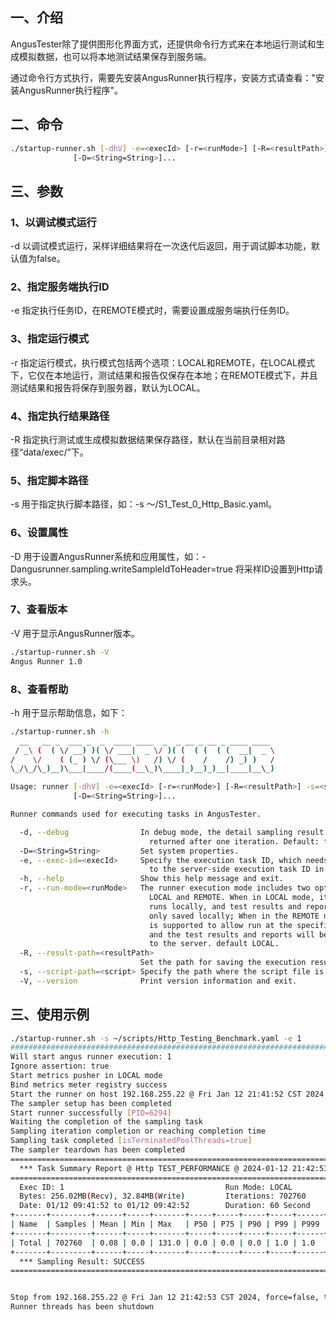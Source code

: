 [//]: # (AngusRunner命令行)

[//]: # (=====)

## 一、介绍

AngusTester除了提供图形化界面方式，还提供命令行方式来在本地运行测试和生成模拟数据，也可以将本地测试结果保存到服务端。

通过命令行方式执行，需要先安装AngusRunner执行程序，安装方式请查看："安装AngusRunner执行程序"。

## 二、命令

```bash
./startup-runner.sh [-dhV] -e=<execId> [-r=<runMode>] [-R=<resultPath>] -s=<script>
              [-D=<String=String>]...
```

## 三、参数

### 1、以调试模式运行

-d 以调试模式运行，采样详细结果将在一次迭代后返回，用于调试脚本功能，默认值为false。 

### 2、指定服务端执行ID

-e 指定执行任务ID，在REMOTE模式时，需要设置成服务端执行任务ID。

### 3、指定运行模式

-r 指定运行模式，执行模式包括两个选项：LOCAL和REMOTE，在LOCAL模式下，它仅在本地运行，测试结果和报告仅保存在本地；在REMOTE模式下，并且测试结果和报告将保存到服务器，默认为LOCAL。 

### 4、指定执行结果路径

-R 指定执行测试或生成模拟数据结果保存路径，默认在当前目录相对路径“data/exec/”下。

### 5、指定脚本路径

-s 用于指定执行脚本路径，如：-s ～/S1_Test_0_Http_Basic.yaml。

### 6、设置属性

-D 用于设置AngusRunner系统和应用属性，如：-Dangusrunner.sampling.writeSampleIdToHeader=true 将采样ID设置到Http请求头。 

### 7、查看版本

-V 用于显示AngusRunner版本。

```bash
./startup-runner.sh -V
Angus Runner 1.0
```

### 8、查看帮助

-h 用于显示帮助信息，如下：
 
```bash
./startup-runner.sh -h
  __   __ _  ___ _  _  ____ ____  _  _ __ _ __ _ ____ ____
 / _\ (  ( \/ __) )( \/ ___|  _ \/ )( (  ( (  ( (  __|  _ \
/    \/    ( (_ ) \/ (\___ \)   /) \/ (    /    /) _) )   /
\_/\_/\_)__)\___|____/(____(__\_)\____|_)__)_)__|____|__\_)

Usage: runner [-dhV] -e=<execId> [-r=<runMode>] [-R=<resultPath>] -s=<script>
              [-D=<String=String>]...

Runner commands used for executing tasks in AngusTester.

  -d, --debug                In debug mode, the detail sampling result will be
                               returned after one iteration. Default: false
  -D=<String=String>         Set system properties.
  -e, --exec-id=<execId>     Specify the execution task ID, which needs to be set
                               to the server-side execution task ID in the REMOTE mode.
  -h, --help                 Show this help message and exit.
  -r, --run-mode=<runMode>   The runner execution mode includes two options:
                               LOCAL and REMOTE. When in LOCAL mode, it only
                               runs locally, and test results and reports are
                               only saved locally; When in the REMOTE mode, it
                               is supported to allow run at the specified node,
                               and the test results and reports will be saved
                               to the server. default LOCAL.
  -R, --result-path=<resultPath>
                             Set the path for saving the execution results.
  -s, --script-path=<script> Specify the path where the script file is located.
  -V, --version              Print version information and exit.
```

## 三、使用示例

```bash
./startup-runner.sh -s ~/scripts/Http_Testing_Benchmark.yaml -e 1
##########################################################################################################
Will start angus runner execution: 1
Ignore assertion: true
Start metrics pusher in LOCAL mode
Bind metrics meter registry success
Start the runner on host 192.168.255.22 @ Fri Jan 12 21:41:52 CST 2024
The sampler setup has been completed
Start runner successfully [PID=6294]
Waiting the completion of the sampling task
Sampling iteration completion or reaching completion time
Sampling task completed [isTerminatedPoolThreads=true]
The sampler teardown has been completed
===========================================================================================================================
  *** Task Summary Report @ Http TEST_PERFORMANCE @ 2024-01-12 21:42:53 ***
===========================================================================================================================
  Exec ID: 1                                    Run Mode: LOCAL                    Memory: 123.76MBM(Used), 9.11GBM(Free)
  Bytes: 256.02MB(Recv), 32.84MB(Write)         Iterations: 702760                 Cpu: 55.60%(Proc), 266.99%(Sys)
  Date: 01/12 09:41:52 to 01/12 09:42:52        Duration: 60 Second                Threads: 0/1  terminated
+-------+---------+------+-----+-------+-----+-----+-----+-----+------+--------+----------+--------+--------+--------+----------+
| Name  | Samples | Mean | Min | Max   | P50 | P75 | P90 | P99 | P999 | Trans  | Trans/s  | Errors | Error% | Recv/s | Write/s  |
+-------+---------+------+-----+-------+-----+-----+-----+-----+------+--------+----------+--------+--------+--------+----------+
| Total | 702760  | 0.08 | 0.0 | 131.0 | 0.0 | 0.0 | 0.0 | 1.0 | 1.0  | 702760 | 11712.67 | 0      | 0.0    | 4.27MB | 560.47KB |
+-------+---------+------+-----+-------+-----+-----+-----+-----+------+--------+----------+--------+--------+--------+----------+
  *** Sampling Result: SUCCESS
===========================================================================================================================


Stop from 192.168.255.22 @ Fri Jan 12 21:42:53 CST 2024, force=false, timeoutInMillis=3000
Runner threads has been shutdown
```


